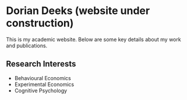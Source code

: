 # Dorian Deeks (website under construction)

This is my academic website. Below are some key details about my work and publications.

## Research Interests
- Behavioural Economics
- Experimental Economics
- Cognitive Psychology

